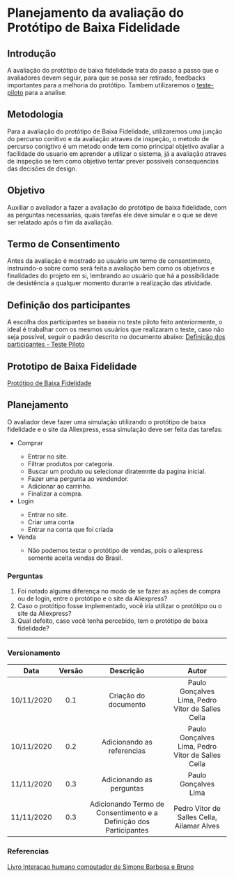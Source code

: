 # Planejamento da avaliação do Protótipo de Baixa Fidelidade

## Introdução
A avaliação do protótipo de baixa fidelidade trata do passo a passo que o avaliadores devem seguir, para que se possa ser retirado, feedbacks importantes para a melhoria do protótipo. Tambem utilizaremos o [teste-piloto](https://interacao-humano-computador.github.io/2020.1-AliExpress/#/pages/design_avaliation_development/pilotTestAvaliation/pilotTestAvaliation) para a analise.

## Metodologia

Para a avaliação do protótipo de Baixa Fidelidade, utilizaremos uma junção do percurso conitivo e da avaliação atraves de inspeção, o metodo de percurso conigtivo é um metodo onde tem como principal objetivo avaliar a facilidade do usuario em aprender a utilizar o sistema, já a avaliação atraves de inspeção se tem como objetivo tentar prever possiveis consequencias das decisões de design. 


## Objetivo

Auxiliar o avaliador a fazer a avaliação do protótipo de baixa fidelidade, com as perguntas necessarias, quais tarefas ele deve simular e o que se deve ser relatado após o fim da avaliação.

## Termo de Consentimento

Antes da avaliação é mostrado ao usuário um termo de consentimento, instruindo-o sobre como será feita a avaliação bem como os objetivos e finalidades do projeto em si, lembrando ao usuário que há a possibilidade de desistência a qualquer momento durante a realização das atividade.


## Definição dos participantes

A escolha dos participantes se baseia no teste piloto feito anteriormente, o ideal é trabalhar com os mesmos usuários que realizaram o teste, caso não seja possível, seguir o padrão descrito no documento abaixo:
[Definição dos participantes - Teste Piloto](https://interacao-humano-computador.github.io/2020.1-AliExpress/#/pages/design_avaliation_development/pilotTestAvaliation/pilotTestAvaliation?id=defini%c3%a7%c3%a3o-dos-participantes)

## Prototipo de Baixa Fidelidade

[Protótipo de Baixa Fidelidade](https://marvelapp.com/prototype/5gf71ef?)


## Planejamento

O avaliador deve fazer uma simulação utilizando o protótipo de baixa fidelidade e o site da Aliexpress, essa simulação deve ser feita das tarefas:
 <ul>
  <li>Comprar</li>
  <ul>
    <li>Entrar no site.</li>
    <li>Filtrar produtos por categoria.</li>
    <li>Buscar um produto ou selecionar diratemnte da pagina inicial.</li>
    <li>Fazer uma pergunta ao vendendor.</li>
    <li>Adicionar ao carrinho.</li>
    <li>Finalizar a compra.</li>
  </ul>
  <li>Login</li>
  <ul>
    <li>Entrar no site.</li>
    <li>Criar uma conta</li>
    <li>Entrar na conta que foi criada</li>
  </ul>
  <li>Venda</li>
  <ul>
    <li>Não podemos testar o protótipo de vendas, pois o aliexpress somente aceita vendas do Brasil.</li>
  </ul>
 </ul>

### Perguntas

<ol>
  <li>Foi notado alguma diferença no modo de se fazer as ações de compra ou de login, entre o protótipo e o site da Aliexpress?</li>
  <li>Caso o protótipo fosse implementado, você iria utilizar o protótipo ou o site da Aliexpress?</li>
  <li>Qual defeito, caso você tenha percebido, tem o protótipo de baixa fidelidade?</li>
</ol>

---

### Versionamento

|Data|Versão|Descrição|Autor|
|:--:|:----:|:-------:|:---:|
|10/11/2020|0.1|Criação do documento|Paulo Gonçalves Lima, Pedro Vitor de Salles Cella|
|10/11/2020|0.2|Adicionando as referencias|Paulo Gonçalves Lima, Pedro Vitor de Salles Cella|
|11/11/2020|0.3|Adicionando as perguntas|Paulo Gonçalves Lima|
|11/11/2020|0.3|Adicionando Termo de Consentimento e a Definição dos Participantes |Pedro Vitor de Salles Cella, Ailamar Alves|
### Referencias

[Livro Interacao humano computador de Simone Barbosa e Bruno ](https://aprender3.unb.br/pluginfile.php/581392/mod_resource/content/3/Cap.%2010%20Simone_Barbosa_Bruno-Interacao_humano_computador.pdf)
